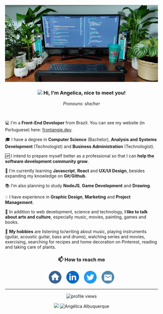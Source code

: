 <img width="auto" src="https://raw.githubusercontent.com/angelicaalbuquerque/angelicaalbuquerque/master/github-cover-lightmode.jpg">

<h3 align="center"> <img src="https://media.giphy.com/media/hvRJCLFzcasrR4ia7z/giphy.gif" align="top" width="25px"> Hi, I'm Angelica, nice to meet you!</h3>
<p align="center"><em>Pronouns: she/her</em></p>

<br />

<p>💻 I'm a <b>Front-End Developer</b> from Brazil. You can see my website (in Portuguese) here: <a href="https://www.frontangie.dev" target="_blank">frontangie.dev</a>.</p>
<p>🎓 I have a degree in <b>Computer Science</b> (Bachelor), <b>Analysis and Systems Development</b> (Technologist) and <b>Business Administration</b> (Technologist).</p>
<p>🆙 I intend to prepare myself better as a professional so that I can <b>help the software development community grow</b>.</p>
<p>📖 I'm currently learning <b>Javascript</b>, <b>React</b> and <b>UX/UI Design</b>, besides expanding my knowledge on <b>Git</b>/<b>Github</b>.</p>
<p>📚 I'm also planning to study <b>NodeJS</b>, <b>Game Development</b> and <b>Drawing</b>.</p>
<p>💡 I have experience in <b>Graphic Design</b>, <b>Marketing</b> and <b>Project Management</b>.</p>
<p>💬 In addition to web development, science and technology, <b>I like to talk about arts and culture</b>, especially music, movies, painting, games and books.</p>
<p>🎉 <b>My hobbies</b> are listening to/writing about music, playing instruments (guitar, acoustic guitar, bass and drums), watching series and movies, exercising, searching for recipes and home decoration on Pinterest, reading and taking care of plants.</p>
<p>
  
<h3 align="center">📫 How to reach me</h3>

<p align="center">
  <a href="https://www.frontangie.dev/" target="_blank"><img align="center" src="https://raw.githubusercontent.com/angelicaalbuquerque/badges-and-icons/main/icons/circle/portfolio.svg" alt="frontangie.dev" height="50" width="50" /></a>&nbsp
  <a href="https://linkedin.com/in/angelica-albuquerque/" target="_blank"><img align="center" src="https://raw.githubusercontent.com/angelicaalbuquerque/badges-and-icons/main/icons/circle/linkedin.svg" alt="Linkedin - Angélica Albuquerque" height="50" width="50" /></a>&nbsp
    <a href="https://twitter.com/FrontAngie/" target="_blank"><img align="center" src="https://raw.githubusercontent.com/angelicaalbuquerque/badges-and-icons/main/icons/circle/twitter.svg" alt="/twitter angelica_oa" height="50" width="50" /></a>&nbsp
  <a href="mailto:hi@frontangie.dev" target="_blank"><img align="center" src="https://raw.githubusercontent.com/angelicaalbuquerque/badges-and-icons/main/icons/circle/email.svg" alt="Email - Angélica Albuquerque" height="50" width="50" /></a>
</p>

---

<p align="center">
   <img src="https://komarev.com/ghpvc/?username=your-github-angelicaalbuquerque&style=plastic" alt="profile views" /> 
</p>


<p align="center">
  <img width="350px" src="https://github-readme-stats.vercel.app/api/top-langs/?username=angelicaalbuquerque&hide=html&layout=compact" />
  <img width="415px" src="https://github-readme-stats.vercel.app/api?username=angelicaalbuquerque&show_icons=true" alt="Angélica Albuquerque" />
</p>
